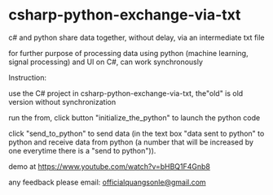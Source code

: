 # csharp-python-exchange-via-txt
c# and python share data together, without delay, via an intermediate txt file

for further purpose of processing data using python (machine learning, signal processing) and UI on C#, can work synchronously 


Instruction:

use the C# project in csharp-python-exchange-via-txt, the"old" is old version without synchronization

run the from, click button "initialize_the_python" to launch the python code

click "send_to_python" to send data (in the text box "data sent to python" to python and receive data from python (a number that will be increased by one everytime there is a "send to python")).

demo at https://www.youtube.com/watch?v=bHBQ1F4Gnb8

any feedback please email: officialquangsonle@gmail.com

